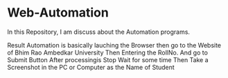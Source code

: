 # Web-Automation
In this Repository, I am discuss about the Automation programs.

Result Automation is basically 
lauching the Browser then go to the Website of Bhim Rao Ambedkar University
Then Entering the RollNo.
And go to Submit Button 
After processingis Stop Wait for some time Then Take a Screenshot in the PC or Computer as the Name of Student
